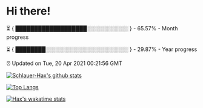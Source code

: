 # Hi there!

⏳ { ███████████████████░░░░░░░░░░░ } - 65.57% - Month progress

⏳ { ████████░░░░░░░░░░░░░░░░░░░░░░ } - 29.87% - Year progress

⏰ Updated on Tue, 20 Apr 2021 00:21:56 GMT


[![Schlauer-Hax's github stats](https://github-readme-stats.vercel.app/api?username=Schlauer-Hax&show_icons=true&theme=dark&count_private=true)](https://github.com/Schlauer-Hax)


[![Top Langs](https://github-readme-stats.vercel.app/api/top-langs/?username=Schlauer-Hax&layout=compact&theme=dark)](https://github.com/Schlauer-Hax?tab=repositories)


[![Hax's wakatime stats](https://github-readme-stats.vercel.app/api/wakatime?username=Hax&theme=dark)](https://wakatime.com/@Hax)

